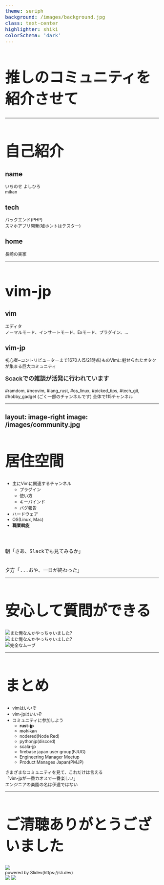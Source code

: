 ```yaml
---
theme: seriph
background: /images/background.jpg
class: text-center
highlighter: shiki
colorSchema: 'dark'
---
```


# 推しのコミュニティを紹介させて

<style>
h1 {
  font-size: 3rem!important;
}
</style>

<!--
今日は布教活動の一環として推しのslackコミュニティを紹介します。
よろしくお願いします
-->

---

# 自己紹介

<div grid="~ cols-2 gap4">

<MyImages />

<div>

## name

いちのせ よしひろ<br/>
mikan

## tech

バックエンド(PHP)<br/>
スマホアプリ開発(嘘ホントはテスター)

## home

長崎の実家

</div>

</div>

<!-- 
はじめに自己紹介から
名前はいちのせよしひろでカラビナネームはみかんです。
担当領域はバックエンドとスマホアプリ開発をしています。
今は長崎の実家からリモートしてます
-->

---

# vim-jp

<div class="flex">
<div class="w-1/2">

## vim

<VimLogos />

<div class="pr-10">

エディタ
<br/>
ノーマルモード、インサートモード、Exモード、プラグイン、...

</div>

</div>

<div class="w-1/2">

## vim-jp

初心者~コントリビューターまで1670人(5/21時点)ものVimに魅せられたオタクが集まる巨大コミュニティ

### Scackでの雑談が活発に行われています

\#ramdom, 
\#neovim,
\#lang\_rust,
\#os\_linux,
\#picked\_tips,
\#tech\_git,
\#hobby\_gadget
(ごく一部のチャンネルです)
全体で115チャンネル

</div>
</div>

<style>
h3 {
  margin-top: 1rem;
  font-size: 19px;
  opacity: 0.9!important;
}
</style>

<!--
vimの紹介

早速本題に入りますが、今日紹介したいコニュニティはvim-jpです。
vimというのは非常に癖のある物書きのためのツールです。
癖がある反面、使いこなせるようになるとテキスト編集を非常に少ないキー入力で実現できます。

例としてこちらにJavaScriptのコードを用意しました

function say_hello(person,{name: 'kazuya', sex: 'male'},company){

  console.log(`Hello ${person.name}`);

}

(実践)

癖が強すぎるので嫌煙する人は多いと思いますが、サーバにアクセスする機会が多い人は覚えておいて損は無いと思います。
なぜならサーバにGUIは無いですから全てターミナル内で済ませる必要があります(猛者はremote sshを使ってVSCodeするかも知れませんけどね)。
サーバにはほとんど必ずと言っていいほどvimが用意されているので直接テキスト編集する際はvimを触らざるを得ないこともあるでしょう(どうしても嫌ならnanoを使ってください)

vim-jpの紹介

僕はというとvimのキーバインドに完全に感染してしまいvimと同じような操作感でないと手が受け付けなくなり、VSCodeでvimを再現するプラグインを入れるほどにvimを使っています。
今日紹介するのはそんなvimmerが集まるvim-jpというslackコミュニティです。
ここには初心者からVimコントリビューターまで様々なvim関係者が1670人(5/21時点,現在は1800人を超えています)集まっています。
vim-jpのslackで何ができるのかそしてvim-jpの素晴らしいところを紹介させてください
-->

---
layout: image-right
image: /images/community.jpg
---

# 居住空間

- 主にVimに関連するチャンネル
  - プラグイン
  - 使い方
  - キーバインド
  - バグ報告
- ハードウェア
- OS(Linux, Mac)
- __職業斡旋__
<br/>
<br/>

```
朝「さあ、Slackでも見てみるか」


夕方「...おや、一日が終わった」
```

<style>
.slidev-code {
  padding:1.5rem 1rem!important;
}
code {
  font-size: 16px;
}
</style>

<!--
まずこのslackでは何ができるのか。
何でもできます。
vim系の話をするチャンネルが多いですが、ハードウェア(自作キーボードなどの作る系)やOSの話だったり、はては職業斡旋までしてますw
僕がよく見てるのは雑談チャンネル、CLIチャンネル、NeoVim, Gadgetというなの散財チャンネル,そしてmanga-animeです。
あまりにも充実していて、活発に会話がおこなわれているのでここに住めます。
朝開いてみてなんとなく会話を追っていると、いつの間にか夕方になってるなんてこともザラにあります
-->

---

# 安心して質問ができる

<div>
  <div class="w-200 h-auto absolute left-30" v-click="">
    <img src="https://gyazo.com/d3fd56ee529787653871a5454711bac6/raw" alt="また俺なんかやっちゃいました?">
  </div>
  <div class="w-100 h-auto absolute right-50 top-30" v-click="">
    <img src="/images/matanannka.png" alt="また俺なんかやっちゃいました?">
  </div>
  <div class="w-100 h-auto absolute left-60 bottom-5" v-click="">
    <img src="https://gyazo.com/9905bbc167d4ee81c50109244b7d2425/raw" alt="完全なムーブ">
  </div>
</div>

<!--
vim-jpのいいところとして安心して質問できる環境であるところです。
本当に初歩的な質問は見たことないですが、
キーバインド変更などでハマった時やプラグインの使い方よくわからなくなったなどの質問が投稿されて
5分程度で回答とそれをもとに議論が始まります。
初心者お断りの雰囲気は全く無いので調べてもよくわからんとなったときは質問してます。
vim-jpに限らず様々なプログラミング言語系コミュニティ(rust-jpなど)やツールのコミュニティ(emacs-jp)が存在するので
学習中の技術でググり力が無いと思った時は有識者のお話が聞けて便利ですし、
同じ趣味のオタクが集まっているので普通に会話してるだけでも楽しいので、自分の溺愛する技術がある方はその日本人コミュニティに入ってみてはいかがでしょうか。
-->

---

# まとめ

<div class="flex">
<div class="w-2/5">

- vimはいいぞ
- vim-jpはいいぞ
- コミュニティに参加しよう
  - __rust-jp__
  - ~~mohikan~~
  - nodered(Node Red)
  - pythonjp(discord)
  - scala-jp
  - firebase japan user group(FJUG)
  - Engineering Manager Meetup
  - Product Manages Japan(PMJP)

</div>
<div class="w-3/5 flex flex-col justify-center">
  <div>
    さまざまなコミュニティを見て、これだけは言える
    <div class="text-3xl text-blue-400 my-5">
      「vim-jpが一番<span class="text-purple-800">カオス</span>で一番楽しい」
    </div>
    エンジニアの楽園の名は伊達ではない
    </div>
  </div>
</div>

<!--
軽くまとめると
- vimはいいぞ
- vim-jpはいいぞ
- コミュニティに参加しよう

下に軽くググって見つけた日本人コミュニティを載せています
この中で所属しているのはRust-jpとmohikanというワークスペースですが、mohikanはおすすめしません見にくいので。
各コミュニティにいろんな特色がありますが、これだけは言えることはVim-jpが一番カオスで一番楽しい
Vim-jpをエンジニアの楽園と称したブログがあるんですが、まさにその名は伊達ではありません
-->

---

# ご清聴ありがとうございました

<div class="flex justify-center items-center h-110">
  <div class="flex flex-col">
    <img class="h-70 mr-20" src="/images/slidev-logo.png">
    <div class="text-xl text-gray-500">
      powered by Slidev(https://sli.dev)
    </div>
  </div>
  <div class="flex flex-col">
    <div class="w-full flex justify-center items-center mt-5">
      <div>
      <img class="w-70 py-1" src="/images/slidev-issue.png">
      <img class="w-70 py-1" src="/images/slidev-0.13.11.png">
      </div>
    </div>
  </div>
  <br/>
</div>

<!--
ご清聴ありがとうございました。
最後にこのスライドは最近話題になっていたSlidevというツールで書きました。
使っていてKaTeXのおかしな挙動を見つけたので人生初のOSSへのissue投稿してみました。markdown + vue3 + windicssで割とリッチなスライドが書けそうなのでおすすめです。
ではこれで終わりにします。
-->
